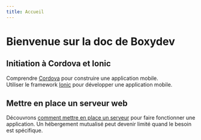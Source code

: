 ```yaml
---
title: Accueil
---
```

# Bienvenue sur la doc de Boxydev

## Initiation à Cordova et Ionic

Comprendre [Cordova](./cordova) pour construire une application mobile.  
Utiliser le framework [Ionic](./ionic) pour développer une application mobile.

## Mettre en place un serveur web

Découvrons [comment mettre en place un serveur](./serveur) pour faire fonctionner une application.
Un hébergement mutualisé peut devenir limité quand le besoin est spécifique.
